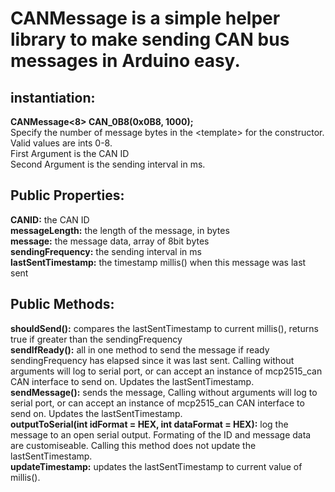 # CANMessage is a simple helper library to make sending CAN bus messages in Arduino easy.  
  
## instantiation:  
**CANMessage<8> CAN_0B8(0x0B8, 1000);**  
Specify the number of message bytes in the \<template> for the constructor. Valid values are ints 0-8.  
First Argument is the CAN ID  
Second Argument is the sending interval in ms.  
  
## Public Properties:  
**CANID:** the CAN ID  
**messageLength:** the length of the message, in bytes  
**message:** the message data, array of 8bit bytes  
**sendingFrequency:** the sending interval in ms  
**lastSentTimestamp:** the timestamp millis() when this message was last sent  
  
## Public Methods:  
**shouldSend():** compares the lastSentTimestamp to current millis(), returns true if greater than the sendingFrequency  
**sendIfReady():** all in one method to send the message if ready sendingFrequency has elapsed since it was last sent.   Calling without arguments will log to serial port, or can accept an instance of mcp2515_can CAN interface to send on. Updates the lastSentTimestamp.  
**sendMessage():** sends the message, Calling without arguments will log to serial port, or can accept an instance of mcp2515_can CAN interface to send on. Updates the lastSentTimestamp.  
**outputToSerial(int idFormat = HEX, int dataFormat = HEX):** log the message to an open serial output. Formating of the ID and message data are customiseable. Calling this method does not update the lastSentTimestamp.  
**updateTimestamp:** updates the lastSentTimestamp to current value of millis().  






